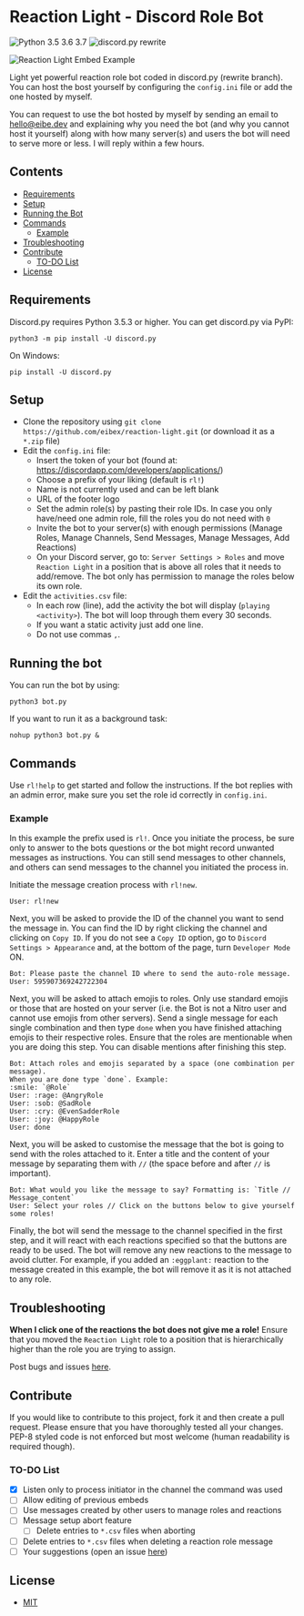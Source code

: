 # Reaction Light - Discord Role Bot
![Python 3.5 3.6 3.7](https://img.shields.io/badge/python-3.5%20%7C%203.6%20%7C%203.7-blue.svg)
![discord.py rewrite](https://img.shields.io/badge/discord.py-rewrite-blue.svg)

![Reaction Light Embed Example](https://i.imgur.com/f4b9Qye.png)

Light yet powerful reaction role bot coded in discord.py (rewrite branch).
You can host the bost yourself by configuring the `config.ini` file or add the one hosted by myself.

You can request to use the bot hosted by myself by sending an email to hello@eibe.dev and explaining why you need the bot (and why you cannot host it yourself) along with how many server(s) and users the bot will need to serve more or less. I will reply within a few hours.

## Contents
- [Requirements](https://github.com/eibex/reaction-light#requirements)
- [Setup](https://github.com/eibex/reaction-light#setup)
- [Running the Bot](https://github.com/eibex/reaction-light#running-the-bot)
- [Commands](https://github.com/eibex/reaction-light#commands)
  - [Example](https://github.com/eibex/reaction-light#example)
- [Troubleshooting](https://github.com/eibex/reaction-light#troubleshooting)
- [Contribute](https://github.com/eibex/reaction-light#contribute)
  - [TO-DO List](https://github.com/eibex/reaction-light#to-do-list)
- [License](https://github.com/eibex/reaction-light#license)

## Requirements
Discord.py requires Python 3.5.3 or higher.
You can get discord.py via PyPI:
```
python3 -m pip install -U discord.py
```
On Windows:
```
pip install -U discord.py
```
## Setup
- Clone the repository using `git clone https://github.com/eibex/reaction-light.git` (or download it as a `*.zip` file)
- Edit the `config.ini` file:
  - Insert the token of your bot (found at: https://discordapp.com/developers/applications/)
  - Choose a prefix of your liking (default is `rl!`)
  - Name is not currently used and can be left blank
  - URL of the footer logo
  - Set the admin role(s) by pasting their role IDs. In case you only have/need one admin role, fill the roles you do not need with `0`
  - Invite the bot to your server(s) with enough permissions (Manage Roles, Manage Channels, Send Messages, Manage Messages, Add Reactions)
  - On your Discord server, go to: `Server Settings > Roles` and move `Reaction Light` in a position that is above all roles that it needs to add/remove. The bot only has permission to manage the roles below its own role.
- Edit the `activities.csv` file:
  - In each row (line), add the activity the bot will display (`playing <activity>`). The bot will loop through them every 30 seconds.
  - If you want a static activity just add one line.
  - Do not use commas `,`.

## Running the bot
You can run the bot by using:
```
python3 bot.py
```
If you want to run it as a background task:
```
nohup python3 bot.py &
```
## Commands
Use `rl!help` to get started and follow the instructions. If the bot replies with an admin error, make sure you set the role id correctly in `config.ini`.

### Example
In this example the prefix used is `rl!`. Once you initiate the process, be sure only to answer to the bots questions or the bot might record unwanted messages as instructions. You can still send messages to other channels, and others can send messages to the channel you initiated the process in.

Initiate the message creation process with `rl!new`.
```
User: rl!new
```
Next, you will be asked to provide the ID of the channel you want to send the message in. You can find the ID by right clicking the channel and clicking on `Copy ID`. If you do not see a `Copy ID` option, go to `Discord Settings > Appearance` and, at the bottom of the page, turn `Developer Mode` ON.
```
Bot: Please paste the channel ID where to send the auto-role message.
User: 595907369242722304
```
Next, you will be asked to attach emojis to roles. Only use standard emojis or those that are hosted on your server (i.e. the Bot is not a Nitro user and cannot use emojis from other servers). Send a single message for each single combination and then type `done` when you have finished attaching emojis to their respective roles. Ensure that the roles are mentionable when you are doing this step. You can disable mentions after finishing this step.
```
Bot: Attach roles and emojis separated by a space (one combination per message).
When you are done type `done`. Example:
:smile: `@Role`
User: :rage: @AngryRole
User: :sob: @SadRole
User: :cry: @EvenSadderRole
User: :joy: @HappyRole
User: done
```
Next, you will be asked to customise the message that the bot is going to send with the roles attached to it. Enter a title and the content of your message by separating them with ` // ` (the space before and after `//` is important).
```
Bot: What would you like the message to say? Formatting is: `Title // Message_content`
User: Select your roles // Click on the buttons below to give yourself some roles!
```
Finally, the bot will send the message to the channel specified in the first step, and it will react with each reactions specified so that the buttons are ready to be used. The bot will remove any new reactions to the message to avoid clutter. For example, if you added an `:eggplant:` reaction to the message created in this example, the bot will remove it as it is not attached to any role.

## Troubleshooting
**When I click one of the reactions the bot does not give me a role!**
Ensure that you moved the `Reaction Light` role to a position that is hierarchically higher than the role you are trying to assign.

Post bugs and issues [here](https://github.com/eibex/reaction-light/issues).

## Contribute
If you would like to contribute to this project, fork it and then create a pull request. Please ensure that you have thoroughly tested all your changes. PEP-8 styled code is not enforced but most welcome (human readability is required though).

### TO-DO List
- [x] Listen only to process initiator in the channel the command was used
- [ ] Allow editing of previous embeds
- [ ] Use messages created by other users to manage roles and reactions
- [ ] Message setup abort feature
  - [ ] Delete entries to `*.csv` files when aborting
- [ ] Delete entries to `*.csv` files when deleting a reaction role message
- [ ] Your suggestions (open an issue [here](https://github.com/eibex/reaction-light/issues))

## License
- [MIT](https://github.com/eibex/reaction-light/blob/master/LICENSE)

